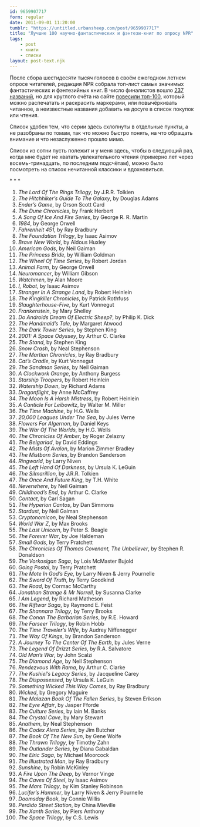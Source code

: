 ```yaml
---
id: 9659907717
form: regular
date: 2011-09-01 11:20:00
tumblr: "https://untitled.urbansheep.com/post/9659907717"
title: "Лучшие 100 научно-фантастических и фэнтези-книг по опросу NPR"
tags:
    - post
    - книги
    - списки
layout: post-text.njk
---
```


<p>После сбора шестидесяти тысяч голосов в своём ежегодном летнем опросе читателей, редакция NPR собрала топ-лист самых значимых фантастических и фэнтезийных книг. В число финалистов вошло <a href="http://www.npr.org/2011/08/07/138938145/science-fiction-and-fantasy-finalists">237 названий</a>, но для круглого счёта на сайте <a href="http://www.npr.org/2011/08/09/139248590/top-100-science-fiction-fantasy-books">повесили топ-100</a>, который можно распечатать и раскрасить маркерами, или повычёркивать читанное, а неизвестные названия добавить на досуге в список покупок или чтения.</p>

<p>Список удобен тем, что серии здесь схлопнуты в отдельные пункты, а не разобраны по томам, так что можно быстро понять, на что обращать внимание и что незаслуженно прошло мимо.</p>

<p>Список из сотни пусть полежит и у меня здесь, чтобы в следующий раз, когда мне будет не хватать увлекательного чтения (примерно лет через восемь-тринадцать, по последним подсчётам), можно было посмотреть на список нечитанной классики и вдохновиться.</p>

<p>* * *</p>

<ol><li><em>The Lord Of The Rings Trilogy</em>, by J.R.R. Tolkien</li>
<li><em>The Hitchhiker&rsquo;s Guide To The Galaxy</em>, by Douglas Adams</li>
<li><em>Ender&rsquo;s Game</em>, by Orson Scott Card</li>
<li><em>The Dune Chronicles</em>, by Frank Herbert</li>
<li><em>A Song Of Ice And Fire Series</em>, by George R. R. Martin</li>
<li><em>1984</em>, by George Orwell</li>
<li><em>Fahrenheit 451</em>, by Ray Bradbury</li>
<li><em>The Foundation Trilogy</em>, by Isaac Asimov</li>
<li><em>Brave New World</em>, by Aldous Huxley</li>
<li><em>American Gods</em>, by Neil Gaiman</li>
<li><em>The Princess Bride</em>, by William Goldman</li>
<li><em>The Wheel Of Time Series</em>, by Robert Jordan</li>
<li><em>Animal Farm</em>, by George Orwell</li>
<li><em>Neuromancer</em>, by William Gibson</li>
<li><em>Watchmen</em>, by Alan Moore</li>
<li><em>I, Robot</em>, by Isaac Asimov</li>
<li><em>Stranger In A Strange Land</em>, by Robert Heinlein</li>
<li><em>The Kingkiller Chronicles</em>, by Patrick Rothfuss</li>
<li><em>Slaughterhouse-Five</em>, by Kurt Vonnegut</li>
<li><em>Frankenstein</em>, by Mary Shelley</li>
<li><em>Do Androids Dream Of Electric Sheep?</em>, by Philip K. Dick</li>
<li><em>The Handmaid&rsquo;s Tale</em>, by Margaret Atwood</li>
<li><em>The Dark  Tower Series</em>, by Stephen King</li>
<li><em>2001: A Space Odyssey</em>, by Arthur C. Clarke</li>
<li><em>The Stand</em>, by Stephen King</li>
<li><em>Snow Crash</em>, by Neal Stephenson</li>
<li><em>The Martian Chronicles</em>, by Ray Bradbury</li>
<li><em>Cat&rsquo;s Cradle</em>, by Kurt Vonnegut</li>
<li><em>The Sandman Series</em>, by Neil Gaiman</li>
<li><em>A Clockwork Orange</em>, by Anthony Burgess</li>
<li><em>Starship Troopers</em>, by Robert Heinlein</li>
<li><em>Watership Down</em>, by Richard Adams</li>
<li><em>Dragonflight</em>, by Anne McCaffrey</li>
<li><em>The Moon Is A Harsh Mistress</em>, by Robert Heinlein</li>
<li><em>A Canticle For Leibowitz</em>, by Walter M. Miller</li>
<li><em>The Time Machine</em>, by H.G. Wells</li>
<li><em>20,000 Leagues Under The Sea</em>, by Jules Verne</li>
<li><em>Flowers For Algernon</em>, by Daniel Keys</li>
<li><em>The War Of The Worlds</em>, by H.G. Wells</li>
<li><em>The Chronicles Of Amber</em>, by Roger Zelazny</li>
<li><em>The Belgariad</em>, by David Eddings</li>
<li><em>The Mists Of Avalon</em>, by Marion Zimmer Bradley</li>
<li><em>The Mistborn Series</em>, by Brandon Sanderson</li>
<li><em>Ringworld</em>, by Larry Niven</li>
<li><em>The Left Hand Of Darkness</em>, by Ursula K. LeGuin</li>
<li><em>The Silmarillion</em>, by J.R.R. Tolkien</li>
<li><em>The Once And Future King</em>, by T.H. White</li>
<li><em>Neverwhere</em>, by Neil Gaiman</li>
<li><em>Childhood&rsquo;s End</em>, by Arthur C. Clarke</li>
<li><em>Contact</em>, by Carl Sagan</li>
<li><em>The Hyperion Cantos</em>, by Dan Simmons</li>
<li><em>Stardust</em>, by Neil Gaiman</li>
<li><em>Cryptonomicon</em>, by Neal Stephenson</li>
<li><em>World War Z</em>, by Max Brooks</li>
<li><em>The Last Unicorn</em>, by Peter S. Beagle</li>
<li><em>The Forever War</em>, by Joe Haldeman</li>
<li><em>Small Gods</em>, by Terry Pratchett</li>
<li><em>The Chronicles Of Thomas Covenant, The Unbeliever</em>, by Stephen R. Donaldson</li>
<li><em>The Vorkosigan Saga</em>, by Lois McMaster Bujold</li>
<li><em>Going Postal</em>, by Terry Pratchett</li>
<li><em>The Mote In God&rsquo;s Eye</em>, by Larry Niven &amp; Jerry Pournelle</li>
<li><em>The Sword Of Truth</em>, by Terry Goodkind</li>
<li><em>The Road</em>, by Cormac McCarthy</li>
<li><em>Jonathan Strange &amp; Mr Norrell</em>, by Susanna Clarke</li>
<li><em>I Am Legend</em>, by Richard Matheson</li>
<li><em>The Riftwar Saga</em>, by Raymond E. Feist</li>
<li><em>The Shannara Trilogy</em>, by Terry Brooks</li>
<li><em>The Conan The Barbarian Series</em>, by R.E. Howard</li>
<li><em>The Farseer Trilogy</em>, by Robin Hobb</li>
<li><em>The Time Traveler&rsquo;s Wife</em>, by Audrey Niffenegger</li>
<li><em>The Way Of Kings</em>, by Brandon Sanderson</li>
<li><em>A Journey To The Center Of The Earth</em>, by Jules Verne</li>
<li><em>The Legend Of Drizzt Series</em>, by R.A. Salvatore</li>
<li><em>Old Man&rsquo;s War</em>, by John Scalzi</li>
<li><em>The Diamond Age</em>, by Neil Stephenson</li>
<li><em>Rendezvous With Rama</em>, by Arthur C. Clarke</li>
<li><em>The Kushiel&rsquo;s Legacy Series</em>, by Jacqueline Carey</li>
<li><em>The Dispossessed</em>, by Ursula K. LeGuin</li>
<li><em>Something Wicked This Way Comes</em>, by Ray Bradbury</li>
<li><em>Wicked</em>, by Gregory Maguire</li>
<li><em>The Malazan Book Of The Fallen Series</em>, by Steven Erikson</li>
<li><em>The Eyre Affair</em>, by Jasper Fforde</li>
<li><em>The Culture Series</em>, by Iain M. Banks</li>
<li><em>The Crystal  Cave</em>, by Mary Stewart</li>
<li><em>Anathem</em>, by Neal Stephenson</li>
<li><em>The Codex Alera Series</em>, by Jim Butcher</li>
<li><em>The Book Of The New Sun</em>, by Gene Wolfe</li>
<li><em>The Thrawn Trilogy</em>, by Timothy Zahn</li>
<li><em>The Outlander Series</em>, by Diana Gabaldan</li>
<li><em>The Elric Saga</em>, by Michael Moorcock</li>
<li><em>The Illustrated Man</em>, by Ray Bradbury</li>
<li><em>Sunshine</em>, by Robin McKinley</li>
<li><em>A Fire Upon The Deep</em>, by Vernor Vinge</li>
<li><em>The Caves Of Steel</em>, by Isaac Asimov</li>
<li><em>The Mars Trilogy</em>, by Kim Stanley Robinson</li>
<li><em>Lucifer&rsquo;s Hammer</em>, by Larry Niven &amp; Jerry Pournelle</li>
<li><em>Doomsday Book</em>, by Connie Willis</li>
<li><em>Perdido Street Station</em>, by China Mieville</li>
<li><em>The Xanth Series</em>, by Piers Anthony</li>
<li><em>The Space Trilogy</em>, by C.S. Lewis</li>
</ol>

